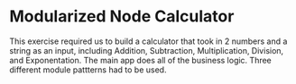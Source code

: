 Modularized Node Calculator
====================

This exercise required us to build a calculator that took in 2 numbers and a string as an input, including Addition, Subtraction, Multiplication, Division, and Exponentation. The main app does all of the business logic. Three different module pattterns had to be used.